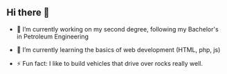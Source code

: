 ## Hi there 👋
- 🔭 I’m currently working on my second degree, following my Bachelor's in Petroleum Engineering
- 🌱 I’m currently learning the basics of web development (HTML, php, js)

- ⚡ Fun fact: I like to build vehicles that drive over rocks really well. 

